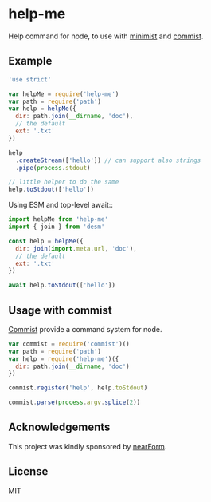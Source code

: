 help-me
=======

Help command for node, to use with [minimist](http://npm.im/minimist) and [commist](http://npm.im/commist).

Example
-------

```js
'use strict'

var helpMe = require('help-me')
var path = require('path')
var help = helpMe({
  dir: path.join(__dirname, 'doc'),
  // the default
  ext: '.txt'
})

help
  .createStream(['hello']) // can support also strings
  .pipe(process.stdout)

// little helper to do the same
help.toStdout(['hello'])
```

Using ESM and top-level await::

```js
import helpMe from 'help-me'
import { join } from 'desm'

const help = helpMe({
  dir: join(import.meta.url, 'doc'),
  // the default
  ext: '.txt'
})

await help.toStdout(['hello'])
```

Usage with commist
------------------

[Commist](http://npm.im/commist) provide a command system for node.

```js
var commist = require('commist')()
var path = require('path')
var help = require('help-me')({
  dir: path.join(__dirname, 'doc')
})

commist.register('help', help.toStdout)

commist.parse(process.argv.splice(2))
```

Acknowledgements
----------------

This project was kindly sponsored by [nearForm](http://nearform.com).

License
-------

MIT
